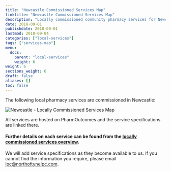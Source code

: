 ```yaml
---
title: "Newcastle Commissioned Services Map"
linktitle: "Newcastle Commissioned Services Map"
description: "Locally commissioned community pharmacy services for Newcastle"
date: 2018-09-01
publishdate: 2018-09-01
lastmod: 2018-09-04
categories: ["local-services"]
tags: ["services-map"]
menu:
  docs:
    parent: "local-services"
    weight: 6
weight: 6
sections_weight: 6
draft: false
aliases: []
toc: false
---
```


The following local pharmacy services are commissioned in Newcastle:

![Newcastle - Locally Commissioned Services Map](/images/Newcastle-Locally-Commissioned-Services.png)

All services are hosted on PharmOutcomes and the service specifications are linked there.  

#### Further details on each service can be found from the [locally commissioned services overview](/local-services/).

We will add service specifications as they become available to us.  If you cannot find the information you require, please email 
[lpc@northoftynelpc.com](mailto:lpc@northoftynelpc.com).  
